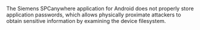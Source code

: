 The Siemens SPCanywhere application for Android does not properly store application passwords, which allows physically proximate attackers to obtain sensitive information by examining the device filesystem.